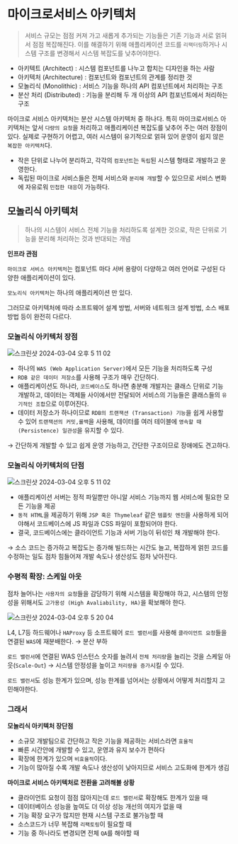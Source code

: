 # 마이크로서비스 아키텍처

> 서비스 규모는 점점 커져 가고 새롭게 추가되는 기능들은 기존 기능과 서로 얽혀서 점점 복잡해진다. 이를 해결하기 위해 애플리케이션 코드를 `리팩터링`하거나 시스템 구조를 변경해서 시스템 복잡도를 낮추어야한다.
>

- 아키텍트 (Architect) : 시스템 컴포넌트를 나누고 합치는 디자인을 하는 사람
- 아키텍처 (Architecture) : 컴포넌트와 컴포넌트의 관계를 정리한 것
- 모놀리식 (Monolithic) : 서비스 기능을 하나의 API 컴포넌트에서 처리하는 구조
- 분산 처리 (Distributed) : 기능을 분리해 두 개 이상의 API 컴포넌트에서 처리하는 구조

마이크로 서비스 아키텍처는 분산 시스템 아키텍처 중 하나다. 특히 마이크로서비스 아키텍처는 앞서 `다량의 요청`을 처리하고 애플리케이션 복잡도를 낮추어 주는 여러 장점이 있다. 실제로 구현하기 어렵고, 여러 시스템이 유기적으로 얽혀 있어 운영이 쉽지 않은 `복잡한 아키텍처`다.

- 작은 단위로 나누어 분리하고, 각각의 `컴포넌트`는 `독립`된 시스템 형태로 개발하고 운영한다.
- 독립된 마이크로 서비스들은 전체 서비스와 `분리해 개발`할 수 있으므로 서비스 변화에 자유로워 `민첩한 대응`이 가능하다.

## 모놀리식 아키텍처

> 하나의 시스템이 서비스 전체 기능을 처리하도록 설계한 것으로, 작은 단위로 기능을 분리해 처리하는 것과 반대되는 개념
>

**인프라 관점**

`마이크로 서비스 아키텍처`는 컴포넌트 마다 서버 용량이 다양하고 여러 언어로 구성된 다양한 애플리케이션이 있다.

`모노리식 아키텍처`는 하나의 애플리케이션 만 있다.

그러므로 아키텍처에 따라 소프트웨어 설계 방법, 서버와 네트워크 설계 방법, 소스 배포 방법 등이 완전히 다르다.

### 모놀리식 아키텍처 장점

![스크린샷 2024-03-04 오후 5 11 02](https://github.com/oslob99/spring-msa/assets/126937987/ce0620d3-bb08-4b5f-a806-a041d74ab9e8)

- 하나의 `WAS (Web Application Server)`에서 모든 기능을 처리하도록 구성
- `RDB 같은 데이터 저장소`를 사용해 구조가 매우 간단하다.
- 애플리케이션도 하나라, `코드베이스`도 하나면 충분해 개발자는 클래스 단위로 기능 개발하고, 데이터는 객체들 사이에서만 전달되어 서비스의 기능들은 클래스들의 `유기적인 조합`으로 이루어진다.
- 데이터 저장소가 하나이므로 `RDB의 트랜잭션 (Transaction) 기능`을 쉽게 사용할 수 있어 `트랜잭션의 커밋,롤백`을 사용해, 데이터를 여러 테이블에 `영속할 때 (Persistence) 일관성`을 유지할 수 있다.

→ 간단하게 개발할 수 있고 쉽게 운영 가능하고, 간단한 구조이므로 장애에도 견고하다.

### 모놀리식 아키텍처의 단점

![스크린샷 2024-03-04 오후 5 11 02](https://github.com/oslob99/spring-msa/assets/126937987/ce0620d3-bb08-4b5f-a806-a041d74ab9e8)

- 애플리케이션 서버는 정적 파일뿐만 아니알 서비스 기능까지 웹 서비스에 필요한 모든 기능을 제공
- `동적 HTML`을 제공하기 위해 `JSP 혹은 Thymeleaf` 같은 `템플릿 엔진`을 사용하게 되어야해서 코드베이스에 JS 파일과 CSS 파일이 포함되어야 한다.
- 결국, 코드베이스에는 클라이언트 기능과 서버 기능이 뒤섞인 채 개발해야 한다.

→ 소스 코드는 증가하고 복잡도는 증가해 빌드하는 시간도 늘고, 복잡하게 얽힌 코드를 수정하는 일도 점차 힘들어져 개발 속도나 생산성도 점차 낮아진다.

### 수평적 확장: 스케일 아웃

점차 늘어나는 `사용자의 요청`들을 감당하기 위해 시스템을 확장해야 하고, 시스템의 안정성을 위해서도 `고가용성 (High Avaliability, HA)`을 확보해야 한다.

![스크린샷 2024-03-04 오후 5 20 04](https://github.com/oslob99/spring-msa/assets/126937987/8eb7d3a9-a783-4c70-b599-ba3b73a175d9)

L4, L7등 하드웨어나 `HAProxy` 등 소프트웨어 `로드 밸런서`를 사용해 `클라이언트 요청`들을 연결된 `WAS`에 재분배한다. → 분산 부하

`로드 밸런서`에 연결된 WAS 인스턴스 숫자를 늘려서 `전체 처리량`을 늘리는 것을 스케일 아웃(`Scale-Out`) → 시스템 안정성을 높이고 `처리량을 증가`시킬 수 있다.

`로드 밸런서`도 성능 한계가 있으며, 성능 한계를 넘어서는 상황에서 어떻게 처리할지 고민해야한다.

### 그래서

**모놀리식 아키텍처 장단점**

- 소규모 개발팀으로 간단하고 작은 기능을 제공하는 서비스라면 `효율적`
- 빠른 시간안에 개발할 수 있고, 운영과 유지 보수가 편하다
- 확장에 한계가 있으며 `비효율적`이다.
- 기능이 많아질 수록 개발 속도나 생산성이 낮아지므로 서비스 고도화에 한계가 생김

**마이크로 서비스 아키텍처로 전환을 고려해볼 상황**

- 클라이언트 요청이 점점 많아지는데 `로드 밸런서`로 확장해도 한계가 있을 때
- 데이터베이스 성능을 높여도 더 이상 성능 개선의 여지가 없을 때
- 기능 확장 요구가 많지만 현재 시스템 구조로 불가능할 때
- 소스코드가 너무 복잡해 `리팩토링`이 필요할 때
- 기능 중 하나라도 변경되면 전체 `QA`를 해야할 때